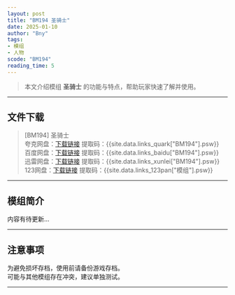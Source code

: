 ```yaml
---
layout: post
title: "BM194 圣骑士"
date: 2025-01-10
author: "Bny"
tags: 
- 模组
- 人物
scode: "BM194"
reading_time: 5
---
```


> 本文介绍模组 **圣骑士** 的功能与特点，帮助玩家快速了解并使用。

---

## 文件下载

> [BM194] 圣骑士  
夸克网盘：[下载链接]({{site.data.links_quark["BM194"].url}}) 提取码：{{site.data.links_quark["BM194"].psw}}  
百度网盘：[下载链接]({{site.data.links_baidu["BM194"].url}}) 提取码：{{site.data.links_baidu["BM194"].psw}}  
迅雷网盘：[下载链接]({{site.data.links_xunlei["BM194"].url}}) 提取码：{{site.data.links_xunlei["BM194"].psw}}  
123网盘：[下载链接]({{site.data.links_123pan["模组"].url}}) 提取码：{{site.data.links_123pan["模组"].psw}}  

---

## 模组简介

>  
内容有待更新...  

---

## 注意事项

>  
为避免损坏存档，使用前请备份游戏存档。  
可能与其他模组存在冲突，建议单独测试。  

---

